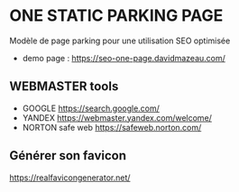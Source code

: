 # ONE STATIC PARKING PAGE
Modèle de page parking pour une utilisation SEO optimisée

+ demo page :
https://seo-one-page.davidmazeau.com/





## WEBMASTER tools
+ GOOGLE  https://search.google.com/
+ YANDEX https://webmaster.yandex.com/welcome/
+ NORTON safe web https://safeweb.norton.com/




## Générer son favicon
https://realfavicongenerator.net/
